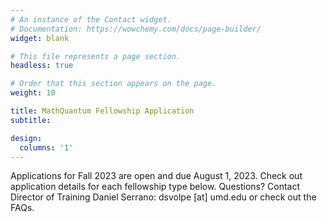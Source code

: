 ```yaml
---
# An instance of the Contact widget.
# Documentation: https://wowchemy.com/docs/page-builder/
widget: blank

# This file represents a page section.
headless: true

# Order that this section appears on the page.
weight: 10

title: MathQuantum Fellowship Application
subtitle:

design:
  columns: '1'
---
```

Applications for Fall 2023 are open and due August 1, 2023. Check out application details for each fellowship type below. Questions? Contact Director of Training Daniel Serrano: dsvolpe [at] umd.edu or check out the FAQs.

